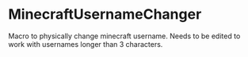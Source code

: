 # MinecraftUsernameChanger
Macro to physically change minecraft username. Needs to be edited to work with usernames longer than 3 characters.
